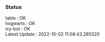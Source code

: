 ### Status


table : OK  
hogwarts : OK  
icy-bot : OK  
Latest Update : 2022-10-02 11:08:43.285320
